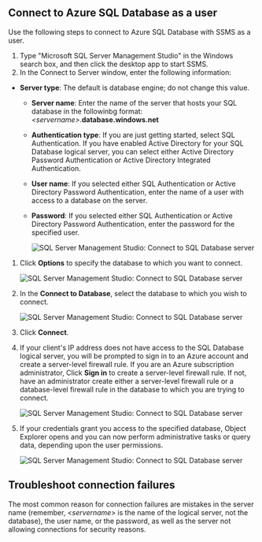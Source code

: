 ## Connect to Azure SQL Database as a user
Use the following steps to connect to Azure SQL Database with SSMS as a user.

1. Type "Microsoft SQL Server Management Studio" in the Windows search box, and then click the desktop app to start SSMS.
2. In the Connect to Server window, enter the following information:

* **Server type**: The default is database engine; do not change this value.
  
  * **Server name**: Enter the name of the server that hosts your SQL database in the followinbg format: *&lt;servername>*.**database.windows.net**
  * **Authentication type**: If you are just getting started, select SQL Authentication. If you have enabled Active Directory for your SQL Database logical server, you can select either Active Directory Password Authentication or Active Directory Integrated Authentication.
  * **User name**: If you selected either SQL Authentication or Active Directory Password Authentication, enter the name of a user with access to a database on the server.
  * **Password**: If you selected either SQL Authentication or Active Directory Password Authentication, enter the password for the specified user.
    
       ![SQL Server Management Studio: Connect to SQL Database server](./media/sql-database-sql-server-management-studio-connect-user/connect-user-1.png)

1. Click **Options** to specify the database to which you want to connect.
   
      ![SQL Server Management Studio: Connect to SQL Database server](./media/sql-database-sql-server-management-studio-connect-user/connect-user-2.png)
2. In the **Connect to Database**, select the database to which you wish to connect.
   
     ![SQL Server Management Studio: Connect to SQL Database server](./media/sql-database-sql-server-management-studio-connect-user/connect-user-3.png)
3. Click **Connect**.
4. If your client's IP address does not have access to the SQL Database logical server, you will be prompted to sign in to an Azure account and create a server-level firewall rule. If you are an Azure subscription administrator, Click **Sign in** to create a server-level firewall rule. If not, have an administrator create either a server-level firewall rule or a database-level firewall rule in the database to which you are trying to connect.
   
      ![SQL Server Management Studio: Connect to SQL Database server](./media/sql-database-sql-server-management-studio-connect-user/connect-user-4.png)
5. If your credentials grant you access to the specified database, Object Explorer opens and you can now perform administrative tasks or query data, depending upon the user permissions.
   
      ![SQL Server Management Studio: Connect to SQL Database server](./media/sql-database-sql-server-management-studio-connect-user/connect-user-5.png)

## Troubleshoot connection failures
The most common reason for connection failures are mistakes in the server name (remember, <*servername*> is the name of the logical server, not the database), the user name, or the password, as well as the server not allowing connections for security reasons. 

